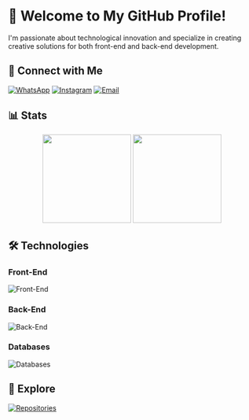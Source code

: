 # 👋 Welcome to My GitHub Profile!

I'm passionate about technological innovation and specialize in creating creative solutions for both front-end and back-end development.

## 🚀 Connect with Me

[![WhatsApp](https://www.google.com/url?sa=i&url=https%3A%2F%2Fwww.flaticon.com%2Ffree-icon%2Fwhatsapp_1384023&psig=AOvVaw05fh7vdBXCnNfJdXkBEsic&ust=1709425339040000&source=images&cd=vfe&opi=89978449&ved=0CBMQjRxqFwoTCMiP0_en1IQDFQAAAAAdAAAAABAE)](https://api.whatsapp.com/send?phone=5516997166537)
[![Instagram](https://skillicons.dev/icons?i=instagram)](https://instagram.com/antonio_jsx)
[![Email](https://skillicons.dev/icons?i=gmail)](mailto:caetanoproducoes@gmail.com)

## 📊 Stats

<p align="center">
  <img src="https://github-readme-stats.vercel.app/api?username=skuzu7&show_icons=true&theme=github_dark" height="180em" />
  <img src="https://github-readme-stats.vercel.app/api/top-langs/?username=skuzu7&layout=compact&theme=github_dark" height="180em" />
</p>

## 🛠️ Technologies

### Front-End
![Front-End](https://skillicons.dev/icons?i=react,angular,nextjs,js,ts,css,html,tailwind,bootstrap)

### Back-End
![Back-End](https://skillicons.dev/icons?i=nodejs,python)

### Databases
![Databases](https://skillicons.dev/icons?i=mysql,mongodb,sqlite)


## 🔗 Explore

[![Repositories](https://skillicons.dev/icons?i=github)](https://github.com/skuzu7?tab=repositories)


